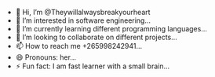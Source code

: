 - 👋 Hi, I’m @Theywillalwaysbreakyourheart
- 👀 I’m interested in software engineering...
- 🌱 I’m currently learning different programming languages...
- 💞️ I’m looking to collaborate on different projects...
- 📫 How to reach me +265998242941...
- 😄 Pronouns: her...
- ⚡ Fun fact: I am fast learner with a small brain...


